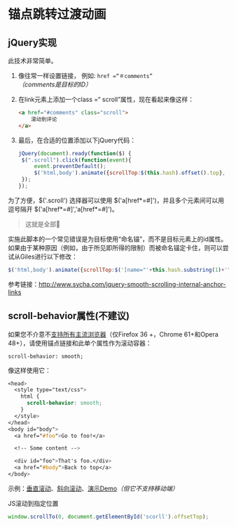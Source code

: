 # 锚点跳转过渡动画

## jQuery实现

此技术非常简单。

1. 像往常一样设置链接，
   例如: `href =“＃comments” `*（comments是目标的ID）*

2. 在link元素上添加一个class =“ scroll”属性，现在看起来像这样：

   ```html
   <a href="#comments" class="scroll">
       滚动到评论
   </a>
   ```

3. 最后，在合适的位置添加以下jQuery代码：

   ```javascript
   jQuery(document).ready(function($) {
   	$(".scroll").click(function(event){		
   		event.preventDefault();
   		$('html,body').animate({scrollTop:$(this.hash).offset().top}, 500);
   	});
   });
   ```

为了方便，$('.scroll') 选择器可以使用 $('a[href\*=#]')，并且多个元素间可以用逗号隔开 $('a[href\*=#]','a[href\*=#]')。

> 这就是全部🙂

实施此脚本的一个常见错误是为目标使用“命名锚”，而不是目标元素上的id属性。如果由于某种原因（例如，由于所见即所得的限制）而被命名锚定卡住，则可以尝试从Giles进行以下修改：

```js
$('html,body').animate({scrollTop:$('[name="'+this.hash.substring(1)+'"]').offset().top}, 500);
```

参考链接：http://www.sycha.com/jquery-smooth-scrolling-internal-anchor-links



## scroll-behavior属性(不建议)

如果您不介意不[支持所有主流浏览器](https://caniuse.com/#search=scroll-behavior)（仅Firefox 36 +，Chrome 61+和Opera 48+），请使用锚点链接和此单个属性作为滚动容器：

`scroll-behavior: smooth;`

像这样使用它：

```css
<head>
  <style type="text/css">
    html {
      scroll-behavior: smooth;
    }
  </style>
</head>
<body id="body">
  <a href="#foo">Go to foo!</a>

  <!-- Some content -->

  <div id="foo">That's foo.</div>
  <a href="#body">Back to top</a>
</body>
```

示例：[垂直滚动](http://jsfiddle.net/hf4gap4v/)、[斜向滚动](http://jsfiddle.net/1Lfybv56/2/)、[演示Demo](https://zhangdamin.cn/demo/css-scroll.html)*（但它不支持移动端）*



JS滚动到指定位置

```js
window.scrollTo(0, document.getElementById('scorll').offsetTop);
```

